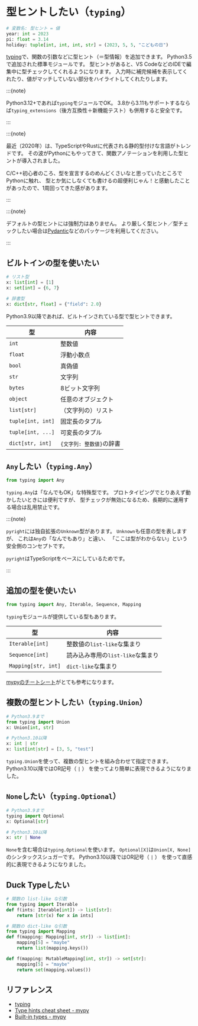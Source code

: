 # 型ヒントしたい（`typing`）

```python
# 変数名: 型ヒント = 値
year: int = 2023
pi: float = 3.14
holiday: tuple[int, int, int, str] = (2023, 5, 5, "こどもの日")
```

[typing](https://docs.python.org/ja/3/library/typing.html)で、関数の引数などに型ヒント（＝型情報）を追加できます。
Python3.5で追加された標準モジュールです。
型ヒントがあると、VS CodeなどのIDEで編集中に型チェックしてくれるようになります。
入力時に補完候補を表示してくれたり、値がマッチしていない部分をハイライトしてくれたりします。

:::{note}

Python3.12+であれば`typing`モジュールでOK。
3.8から3.11もサポートするならば`typing_extensions`（後方互換性＋新機能テスト）も併用すると安全です。

:::

:::{note}

最近（2020年）は、TypeScriptやRustに代表される静的型付けな言語がトレンドです。
その波がPythonにもやってきて、関数アノテーションを利用した型ヒントが導入されました。

C/C++初心者のころ、型を宣言するのめんどくさいなと思っていたところでPythonに触れ、
型とか気にしなくても書けるの超便利じゃん！と感動したことがあったので、1周回ってきた感があります。

:::

:::{note}

デフォルトの型ヒントには強制力はありません。
より厳しく型ヒント／型チェックしたい場合は[Pydantic](https://docs.pydantic.dev/latest/)などのパッケージを利用してください。

:::

## ビルトインの型を使いたい

```python
# リスト型
x: list[int] = [1]
x: set[int] = {6, 7}

# 辞書型
x: dict[str, float] = {"field": 2.0}
```

Python3.9以降であれば、ビルトインされている型で型ヒントできます。

| 型 | 内容 |
|---|---|
| `int` | 整数値 |
| `float` | 浮動小数点 |
| `bool` | 真偽値 |
| `str` | 文字列 |
| `bytes` | 8ビット文字列 |
| `object` | 任意のオブジェクト |
| `list[str]` | （文字列の）リスト |
| `tuple[int, int]` | 固定長のタプル |
| `tuple[int, ...]` | 可変長のタプル |
| `dict[str, int]` | `{文字列: 整数値}`の辞書 |

## `Any`したい（`typing.Any`）

```python
from typing import Any
```

`typing.Any`は「なんでもOK」な特殊型です。
プロトタイピングでとりあえず動かしたいときには便利ですが、
型チェックが無効になるため、長期的に運用する場合は乱用禁止です。

:::{note}

`pyright`には独自拡張の`Unknown`型があります。
`Unknown`も任意の型を表しますが、
これは`Any`の「なんでもあり」と違い、
「ここは型がわからない」という安全側のコンセプトです。

`pyright`はTypeScriptをベースにしているためです。

:::

## 追加の型を使いたい

```python
from typing import Any, Iterable, Sequence, Mapping
```

``typing``モジュールが提供している型もあります。

| 型 | 内容 |
|---|---|
| ``Iterable[int]`` | 整数値の``list-like``な集まり |
| ``Sequence[int]`` | 読み込み専用の``list-like``な集まり |
| ``Mapping[str, int]`` | ``dict-like``な集まり |

[mypyのチートシート](https://mypy.readthedocs.io/en/stable/cheat_sheet_py3.html)がとても参考になります。

## 複数の型ヒントしたい（`typing.Union`）

```python
# Python3.9まで
from typing import Union
x: Union[int, str]

# Python3.10以降
x: int | str
x: list[int|str] = [3, 5, "test"]
```

``typing.Union``を使って、複数の型ヒントを組み合わせて指定できます。
Python3.10以降ではOR記号（ ``|`` ） を使ってより簡単に表現できるようになりました。

## `None`したい（`typing.Optional`）

```python
# Python3.9まで
typing import Optional
x: Optional[str]

# Python3.10以降
x: str | None
```

`None`を含む場合は`typing.Optional`を使います。
`Optional[X]`は`Union[X, None]`のシンタックスシュガーです。
Python3.10以降ではOR記号（ ``|`` ） を使って直感的に表現できるようになりました。


## Duck Typeしたい

```python
# 関数の list-like な引数
from typing import Iterable
def f(ints: Iterable[int]) -> list[str]:
    return [str(x) for x in ints]
```

```python
# 関数の dict-like な引数
from typing import Mapping
def f(mapping: Mapping[int, str]) -> list[int]:
    mapping[5] = "maybe"
    return list(mapping.keys())

def f(mapping: MutableMapping[int, str]) -> set[str]:
    mapping[5] = "maybe"
    return set(mapping.values())
```

## リファレンス

- [typing](https://docs.python.org/ja/3/library/typing.html)
- [Type hints cheat sheet - mypy](https://mypy.readthedocs.io/en/stable/cheat_sheet_py3.html)
- [Built-in types - mypy](https://mypy.readthedocs.io/en/stable/builtin_types.html)

